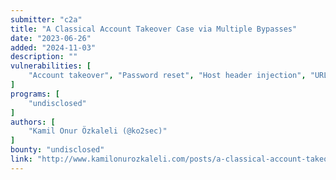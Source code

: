 ```yaml
---
submitter: "c2a"
title: "A Classical Account Takeover Case via Multiple Bypasses"
date: "2023-06-26"
added: "2024-11-03"
description: ""
vulnerabilities: [
    "Account takeover", "Password reset", "Host header injection", "URL validation bypass"
]
programs: [
    "undisclosed"
]
authors: [
    "Kamil Onur Özkaleli (@ko2sec)"
]
bounty: "undisclosed"
link: "http://www.kamilonurozkaleli.com/posts/a-classical-account-takeover-case-via-multiple-bypasses/"
---
```




